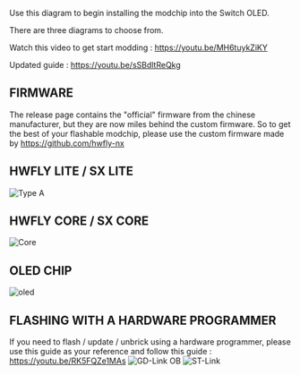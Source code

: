 Use this diagram to begin installing the modchip into the Switch OLED.

There are three diagrams to choose from. 

Watch this video to get start modding : https://youtu.be/MH6tuykZiKY

Updated guide : https://youtu.be/sSBdltReQkg


## FIRMWARE

The release page contains the "official" firmware from the chinese manufacturer, but they are now miles behind the custom firmware.
So to get the best of your flashable modchip, please use the custom firmware made by https://github.com/hwfly-nx



## HWFLY LITE / SX LITE

![Type A](https://github.com/sthetix/OLED-DIAGRAM/blob/main/OLED-DIAGRAM-LITE.jpg)

## HWFLY CORE / SX CORE

![Core](https://github.com/sthetix/OLED-DIAGRAM/blob/main/OLED-DIAGRAM-CORE.jpg)

## OLED CHIP 
![oled](https://github.com/sthetix/OLED-DIAGRAM/blob/main/OLED-DIAGRAM-CHIP-OLED.jpg)


## FLASHING WITH A HARDWARE PROGRAMMER

If you need to flash / update / unbrick using a hardware programmer, please use this guide as your reference
and follow this guide : https://youtu.be/RK5FQZe1MAs
![GD-Link OB](https://github.com/sthetix/OLED-DIAGRAM/blob/main/OLED-CHIP-SWD-GDLINK-OB.jpg)
![ST-Link](https://github.com/sthetix/OLED-DIAGRAM/blob/main/OLED-CHIP-SWD-ST-LINK.jpg)
